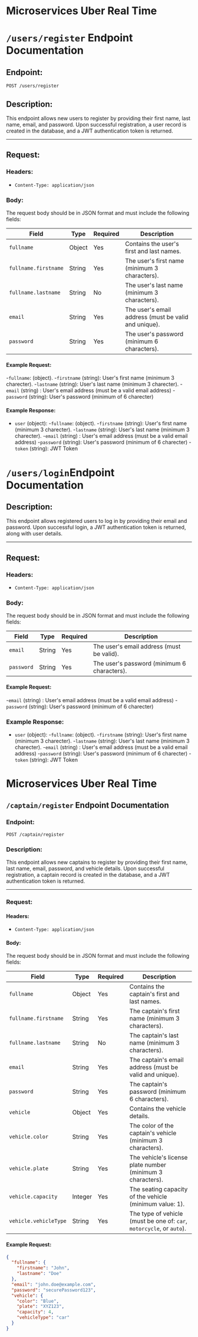 # Microservices Uber Real Time

# `/users/register` Endpoint Documentation

## **Endpoint**:  
`POST /users/register`

## **Description**:
This endpoint allows new users to register by providing their first name, last name, email, and password. Upon successful registration, a user record is created in the database, and a JWT authentication token is returned.

---

## **Request**:
### **Headers**:
- `Content-Type: application/json`

### **Body**:
The request body should be in JSON format and must include the following fields:

| Field                | Type   | Required | Description                                     |
|----------------------|--------|----------|-------------------------------------------------|
| `fullname`           | Object | Yes      | Contains the user's first and last names.      |
| `fullname.firstname` | String | Yes      | The user's first name (minimum 3 characters).  |
| `fullname.lastname`  | String | No       | The user's last name (minimum 3 characters).   |
| `email`              | String | Yes      | The user's email address (must be valid and unique). |
| `password`           | String | Yes      | The user's password (minimum 6 characters).    |

#### **Example Request**:
 -`fullname`: (object).
        -`firstname` (string): User's first name (minimum 3 charecter).
        -`lastname` (string): User's last name (minimum 3 charecter).
    -`email` (string) : User's email address (must be a valid email address)
    -`password` (string): User's password (minimum of 6 charecter)

#### **Example Response**:
- `user` (object):
    -`fullname`: (object).
        -`firstname` (string): User's first name (minimum 3 charecter).
        -`lastname` (string): User's last name (minimum 3 charecter).
    -`email` (string) : User's email address (must be a valid email address)
    -`password` (string): User's password (minimum of 6 charecter)
    -`token` (string): JWT Token

# `/users/login`Endpoint Documentation

## **Description**:
This endpoint allows registered users to log in by providing their email and password. Upon successful login, a JWT authentication token is returned, along with user details.

---

## **Request**:
### **Headers**:
- `Content-Type: application/json`

### **Body**:
The request body should be in JSON format and must include the following fields:

| Field     | Type   | Required | Description                                   |
|-----------|--------|----------|-----------------------------------------------|
| `email`   | String | Yes      | The user's email address (must be valid).    |
| `password`| String | Yes      | The user's password (minimum 6 characters).  |

#### **Example Request**:
 -`email` (string) : User's email address (must be a valid email address)
-`password` (string): User's password (minimum of 6 charecter)

### **Example Response**:
- `user` (object):
    -`fullname`: (object).
        -`firstname` (string): User's first name (minimum 3 charecter).
        -`lastname` (string): User's last name (minimum 3 charecter).
    -`email` (string) : User's email address (must be a valid email address)
    -`password` (string): User's password (minimum of 6 charecter)
    -`token` (string): JWT Token

# Microservices Uber Real Time

## `/captain/register` Endpoint Documentation

### **Endpoint**:  
`POST /captain/register`

### **Description**:
This endpoint allows new captains to register by providing their first name, last name, email, password, and vehicle details. Upon successful registration, a captain record is created in the database, and a JWT authentication token is returned.

---

### **Request**:

#### **Headers**:
- `Content-Type: application/json`

#### **Body**:
The request body should be in JSON format and must include the following fields:

| Field                | Type    | Required | Description                                                                 |
|----------------------|---------|----------|-----------------------------------------------------------------------------|
| `fullname`           | Object  | Yes      | Contains the captain's first and last names.                               |
| `fullname.firstname` | String  | Yes      | The captain's first name (minimum 3 characters).                           |
| `fullname.lastname`  | String  | No       | The captain's last name (minimum 3 characters).                            |
| `email`              | String  | Yes      | The captain's email address (must be valid and unique).                    |
| `password`           | String  | Yes      | The captain's password (minimum 6 characters).                             |
| `vehicle`            | Object  | Yes      | Contains the vehicle details.                                              |
| `vehicle.color`      | String  | Yes      | The color of the captain's vehicle (minimum 3 characters).                 |
| `vehicle.plate`      | String  | Yes      | The vehicle's license plate number (minimum 3 characters).                 |
| `vehicle.capacity`   | Integer | Yes      | The seating capacity of the vehicle (minimum value: 1).                    |
| `vehicle.vehicleType`| String  | Yes      | The type of vehicle (must be one of: `car`, `motorcycle`, or `auto`).      |

#### **Example Request**:
```json
{
  "fullname": {
    "firstname": "John",
    "lastname": "Doe"
  },
  "email": "john.doe@example.com",
  "password": "securePassword123",
  "vehicle": {
    "color": "Blue",
    "plate": "XYZ123",
    "capacity": 4,
    "vehicleType": "car"
  }
}
